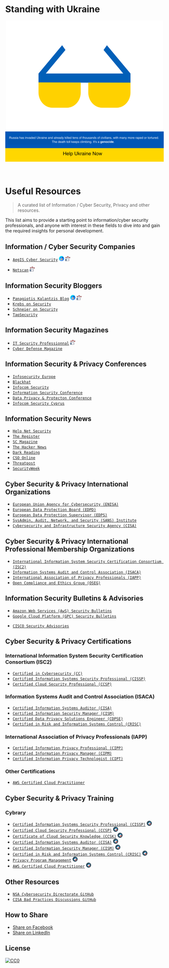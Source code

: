 # Standing with Ukraine

<div align="center">
	<img width="500" height="350" src="assets/logo-ua.png">
	<img src="assets/banner-ua.png">
<br />
<br />
<br />
</div>

# Useful Resources

> A curated list of Information / Cyber Security, Privacy and other resources.

This list aims to provide a starting point to information/cyber security professionals, and anyone with interest in these fields  to dive into and gain the required insights for personal development.

<!-- I try my best to maintain this repository and keep it up-to-date but if you spot a broken link or a resource which isn't listed, please, feel free to make a pull request. -->

## Information / Cyber Security Companies
- [`AegIS Cyber Security`](https://www.aegis-cs.eu) ![Top Resource](assets/icon-top.png "Top Resource") ![Liked Resource](assets/icon-like.png "Liked Resource")
<!-- - [`PHI Consultancy`](https://www.phiconsultancy.eu) ![Top Resource](assets/icon-top.png "Top Resource") ![Liked Resource](assets/icon-like.png "Liked Resource") -->
<!-- - [`Information Security on Demand`](https://www.informationsecurityondemand.eu) ![Top Resource](assets/icon-top.png "Top Resource") ![Liked Resource](assets/icon-like.png "Liked Resource") -->
- [`Netscan`](https://netscan.gr) ![Liked Resource](assets/icon-like.png "Liked Resource")

## Information Security Bloggers
- [`Panagiotis Kalantzis Blog`](https://www.kalantzis.me/blog) ![Top Resource](assets/icon-top.png "Top Resource") ![Liked Resource](assets/icon-like.png "Liked Resource") 
- [`Krebs on Security`](http://krebsonsecurity.com)
- [`Schneier on Security`](https://www.schneier.com/)
- [`TaoSecurity`](https://www.taosecurity.com)

## Information Security Magazines
- [`IT Security Professionnal`](https://www.itsecuritypro.gr/) ![Liked Resource](assets/icon-like.png "Liked Resource")
- [`Cyber Defense Magazine`](https://www.cyberdefensemagazine.com)

## Information Security & Privacy Conferences
- [`Infosecurity Europe`](https://www.infosecurityeurope.com/)
- [`Blackhat`](https://www.blackhat.com)
- [`Infocom Security`](https://www.infocomsecurity.gr/)
- [`Information Security Conference`](https://www.eits.gr/)
- [`Data Privacy & Protecton Conference`](https://www.dataprivacy.gr/)
- [`Infocom Security Cyprus`](https://infocomsecurity.com.cy)

## Information Security News
- [`Help Net Security`](https://www.helpnetsecurity.com)
- [`The Register`](https://www.theregister.com/security)
- [`SC Magazine`](http://www.scmagazine.com)
- [`The Hacker News`](https://thehackernews.com)
- [`Dark Reading`](http://www.darkreading.com)
- [`CSO Online`](http://www.csoonline.com)
- [`Threatpost`](https://threatpost.com)
- [`SecurityWeek`](https://www.securityweek.com)

## Cyber Security & Privacy International Organizations
- [`European Union Agency for Cybersecurity (ENISA)`](https://www.enisa.europa.eu)
- [`European Data Protection Board (EDPD)`](https://edpb.europa.eu/edpb_en)
- [`European Data Protection Supervisor (EDPS)`](https://edps.europa.eu/_en)
- [`SysAdmin, Audit, Network, and Security (SANS) Institute`](https://www.sans.org)
- [`Cybersecurity and Infrastructure Security Agency (CISA)`](https://www.cisa.gov)

## Cyber Security & Privacy International Professional Membership Organizations
- [`International Information System Security Certification Consortium (ISC2)`](https://www.isc2.org)
- [`Information Systems Audit and Control Association (ISACA)`](https://www.isaca.org)
- [`International Association of Privacy Professionals (IAPP)`](https://iapp.org)
- [`Open Compliance and Ethics Group (OSEG)`](https://www.oceg.org)

## Information Security Bulletins & Advisories
- [`Amazon Web Services (AwS) Security Bulletins`](https://aws.amazon.com/security/security-bulletins)
- [`Google Cloud Platform (GPC) Security Bulletins`](https://cloud.google.com/support/bulletins)
<!-- - [`Microsof Azure Security Bulletins`](​) -->
- [`CISCO Security Advisories`](https://sec.cloudapps.cisco.com/security/center/publicationListing.x)

## Cyber Security & Privacy Certifications
### International Information System Security Certification Consortium (ISC2)
- [`Certified in Cybersecurity (CC)`](https://www.isc2.org/Certifications/cc)
- [`Certified Information Systems Security Professional (CISSP)`](https://www.isc2.org/Certifications/CISSP)
- [`Certified Cloud Security Professional (CCSP)`](https://www.isc2.org/Certifications/CCSP) 
### Information Systems Audit and Control Association (ISACA)
- [`Certified Information Systems Auditor (CISA)`](https://www.isaca.org/credentialing/cisa)
- [`Certified Information Security Manager (CISM)`](https://www.isaca.org/credentialing/cism)
- [`Certified Data Privacy Solutions Engineer (CDPSE)`](https://www.isaca.org/credentialing/cdpse)
- [`Certified in Risk and Information Systems Control (CRISC)`](https://www.isaca.org/credentialing/crisc)
### International Association of Privacy Professionals (IAPP)
- [`Certified Information Privacy Professional (CIPP)`](https://iapp.org/certify/cipp/)
- [`Certified Information Privacy Manager (CIPM)`](https://iapp.org/certify/cipm/)
- [`Certified Information Privacy Technologist (CIPT)`](https://iapp.org/certify/cipt/)
### Other Certifications
- [`AWS Certified Cloud Practitioner`](https://aws.amazon.com/certification/certified-cloud-practitioner/)

## Cyber Security & Privacy Training
### Cybrary
- [`Certified Information Systems Security Professional (CISSP)`](https://app.cybrary.it/browse/course/cissp) ![Free Resource](assets/icon-free.png "Free Resource")
- [`Certified Cloud Security Professional (CCSP)`](https://app.cybrary.it/browse/course/ccsp) ![Free Resource](assets/icon-free.png "Free Resource")
- [`Certificate of Cloud Security Knowledge (CCSK)`](https://app.cybrary.it/browse/course/ccsk) ![Free Resource](assets/icon-free.png "Free Resource")
- [`Certified Information Systems Auditor (CISA)`](https://app.cybrary.it/browse/course/cisa) ![Free Resource](assets/icon-free.png "Free Resource")
- [`Certified Information Security Manager (CISM)`](https://app.cybrary.it/browse/course/cism) ![Free Resource](assets/icon-free.png "Free Resource")
- [`Certified in Risk and Information Systems Control (CRISC)`](https://app.cybrary.it/browse/course/crisc) ![Free Resource](assets/icon-free.png "Free Resource")
- [`Privacy Program Management`](https://app.cybrary.it/browse/course/privacy-program-management) ![Free Resource](assets/icon-free.png "Free Resource")
- [`AWS Certified Cloud Practitioner`](https://app.cybrary.it/browse/course/aws-cloud-practitioner-2021-10-12) ![Free Resource](assets/icon-free.png "Free Resource")

## Other Resources
- [`NSA Cybersecurity Directorate GitHub`](https://github.com/nsacyber)
- [`CISA Bad Practices Discussions GitHub`](https://github.com/cisagov/bad-practices/discussions)

## How to Share
- [Share on Facebook](https://www.facebook.com/sharer/sharer.php?s=100&p[url]=https://github.com/pkalantzis/useful-resources&p[images][0]=&p[title]=Useful%20Resources&p[summary]=)
- [Share on LinkedIn](https://www.linkedin.com/shareArticle?mini=true&url=https://github.com/pkalantzis/useful-resources&title=Useful%20Resources&summary=&source=)

## License

[![CC0](https://licensebuttons.net/p/zero/1.0/88x31.png)](https://creativecommons.org/publicdomain/zero/1.0/)
